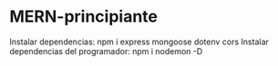 # MERN-principiante

Instalar dependencias: npm i express mongoose dotenv cors
Instalar dependencias del programador: npm i nodemon -D
